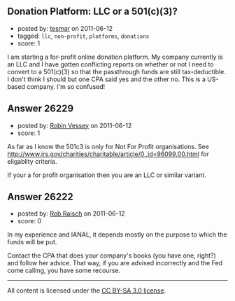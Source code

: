 ## Donation Platform: LLC or a 501(c)(3)?

- posted by: [tesmar](https://stackexchange.com/users/-1/11177-tesmar) on 2011-06-12
- tagged: `llc`, `non-profit`, `platforms`, `donations`
- score: 1

I am starting a for-profit online donation platform. My company currently is an LLC and I have gotten conflicting reports on whether or not I need to convert to a 501(c)(3) so that the passthrough funds are still tax-deductible. I don't think I should but one CPA said yes and the other no. This is a US-based company. I'm so confused!


## Answer 26229

- posted by: [Robin Vessey](https://stackexchange.com/users/-1/984-robin-vessey) on 2011-06-12
- score: 1

As far as I know the 501c3 is only for Not For Profit organisations. See http://www.irs.gov/charities/charitable/article/0,,id=96099,00.html for eligablity criteria.

If your a for profit organisation then you are an LLC or similar variant.


## Answer 26222

- posted by: [Rob Raisch](https://stackexchange.com/users/-1/11179-rob-raisch) on 2011-06-12
- score: 0

In my experience and IANAL, it depends mostly on the purpose to which the funds will be put. 

Contact the CPA that does your company's books (you have one, right?) and follow her advice. That way, if you are advised incorrectly and the Fed come calling, you have some recourse.



---

All content is licensed under the [CC BY-SA 3.0 license](https://creativecommons.org/licenses/by-sa/3.0/).
